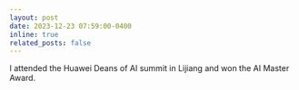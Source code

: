```yaml
---
layout: post
date: 2023-12-23 07:59:00-0400
inline: true
related_posts: false
---
```

I attended the Huawei Deans of AI summit in Lijiang and won the AI Master Award.